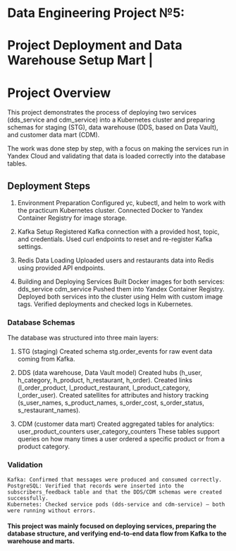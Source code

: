 # Data Engineering Project №5:
# Project Deployment and Data Warehouse Setup Mart                |

# Project Overview

This project demonstrates the process of deploying two services (dds_service and cdm_service) 
into a Kubernetes cluster and preparing schemas for staging (STG), data warehouse 
(DDS, based on Data Vault), and customer data mart (CDM).

The work was done step by step, with a focus on making the services run in Yandex Cloud 
and validating that data is loaded correctly into the database tables.

## Deployment Steps

1. Environment Preparation
    Configured yc, kubectl, and helm to work with the practicum Kubernetes cluster.
    Connected Docker to Yandex Container Registry for image storage.

2. Kafka Setup
    Registered Kafka connection with a provided host, topic, and credentials.
    Used curl endpoints to reset and re-register Kafka settings.

3. Redis Data Loading
    Uploaded users and restaurants data into Redis using provided API endpoints.

4. Building and Deploying Services
    Built Docker images for both services:
        dds_service
        cdm_service
    Pushed them into Yandex Container Registry.
    Deployed both services into the cluster using Helm with custom image tags.
    Verified deployments and checked logs in Kubernetes.

### Database Schemas

The database was structured into three main layers:

1. STG (staging)
    Created schema stg.order_events for raw event data coming from Kafka.

2. DDS (data warehouse, Data Vault model)
    Created hubs (h_user, h_category, h_product, h_restaurant, h_order).
    Created links (l_order_product, l_product_restaurant, l_product_category, l_order_user).
    Created satellites for attributes and history tracking (s_user_names, s_product_names, s_order_cost, s_order_status, s_restaurant_names).

3. CDM (customer data mart)
    Created aggregated tables for analytics:
        user_product_counters
        user_category_counters
    These tables support queries on how many times a user ordered a specific product or from a product category.

###  Validation
    Kafka: Confirmed that messages were produced and consumed correctly.
    PostgreSQL: Verified that records were inserted into the subscribers_feedback table and that the DDS/CDM schemas were created successfully.
    Kubernetes: Checked service pods (dds-service and cdm-service) — both were running without errors.

#### This project was mainly focused on deploying services, preparing the database structure, and verifying end-to-end data flow from Kafka to the warehouse and marts.
